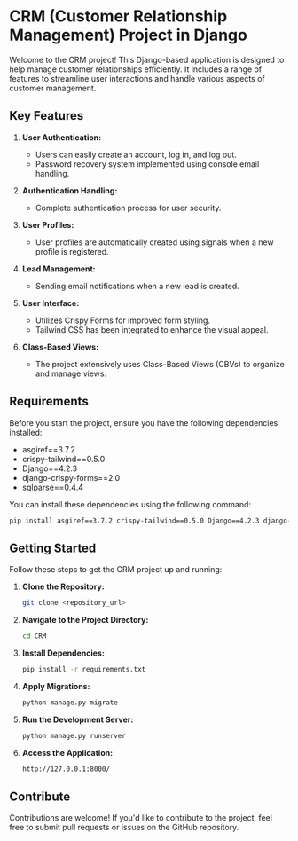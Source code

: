 # CRM (Customer Relationship Management) Project in Django

Welcome to the CRM project! This Django-based application is designed to help manage customer relationships efficiently. It includes a range of features to streamline user interactions and handle various aspects of customer management.

## Key Features

1. **User Authentication:**
   - Users can easily create an account, log in, and log out.
   - Password recovery system implemented using console email handling.

2. **Authentication Handling:**
   - Complete authentication process for user security.

3. **User Profiles:**
   - User profiles are automatically created using signals when a new profile is registered.

4. **Lead Management:**
   - Sending email notifications when a new lead is created.

5. **User Interface:**
   - Utilizes Crispy Forms for improved form styling.
   - Tailwind CSS has been integrated to enhance the visual appeal.

6. **Class-Based Views:**
   - The project extensively uses Class-Based Views (CBVs) to organize and manage views.

## Requirements

Before you start the project, ensure you have the following dependencies installed:

- asgiref==3.7.2
- crispy-tailwind==0.5.0
- Django==4.2.3
- django-crispy-forms==2.0
- sqlparse==0.4.4

You can install these dependencies using the following command:

```bash
pip install asgiref==3.7.2 crispy-tailwind==0.5.0 Django==4.2.3 django-crispy-forms==2.0 sqlparse==0.4.4
``````
## Getting Started

Follow these steps to get the CRM project up and running:

1. **Clone the Repository:**
   ```bash
   git clone <repository_url>
    ``````
2. **Navigate to the Project Directory:**
    ```bash
    cd CRM
    ``````
3. **Install Dependencies:**
    ```bash
    pip install -r requirements.txt
    ``````
4. **Apply Migrations:**
    ```bash
    python manage.py migrate
    ``````
5. **Run the Development Server:**
    ```bash
    python manage.py runserver
    ``````
6. **Access the Application:**
    ```bash
    http://127.0.0.1:8000/
    ```

## Contribute
Contributions are welcome! If you'd like to contribute to the project, feel free to submit pull requests or issues on the GitHub repository.